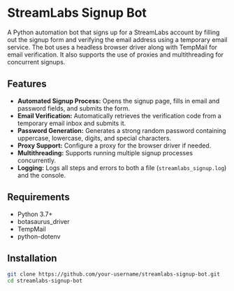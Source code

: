 # StreamLabs Signup Bot

A Python automation bot that signs up for a StreamLabs account by filling out the signup form and verifying the email address using a temporary email service. The bot uses a headless browser driver along with TempMail for email verification. It also supports the use of proxies and multithreading for concurrent signups.

## Features

- **Automated Signup Process:** Opens the signup page, fills in email and password fields, and submits the form.
- **Email Verification:** Automatically retrieves the verification code from a temporary email inbox and submits it.
- **Password Generation:** Generates a strong random password containing uppercase, lowercase, digits, and special characters.
- **Proxy Support:** Configure a proxy for the browser driver if needed.
- **Multithreading:** Supports running multiple signup processes concurrently.
- **Logging:** Logs all steps and errors to both a file (`streamlabs_signup.log`) and the console.

## Requirements

- Python 3.7+
- botasaurus_driver
- TempMail
- python-dotenv

## Installation
   ```bash
   git clone https://github.com/your-username/streamlabs-signup-bot.git
   cd streamlabs-signup-bot
